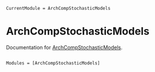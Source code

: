 ```@meta
CurrentModule = ArchCompStochasticModels
```

# ArchCompStochasticModels

Documentation for [ArchCompStochasticModels](https://github.com/Zinoex/ArchCompStochasticModels.jl).

```@index
```

```@autodocs
Modules = [ArchCompStochasticModels]
```
